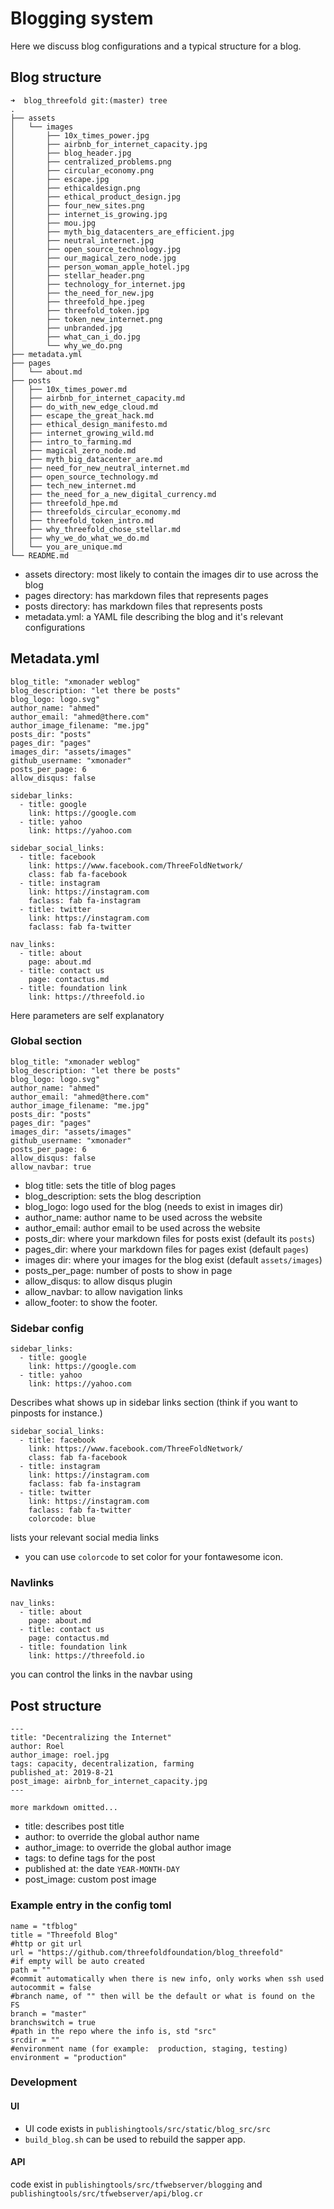 # Blogging system

Here we discuss blog configurations and a typical structure for a blog.



## Blog structure

```
➜  blog_threefold git:(master) tree
.
├── assets
│   └── images
│       ├── 10x_times_power.jpg
│       ├── airbnb_for_internet_capacity.jpg
│       ├── blog_header.jpg
│       ├── centralized_problems.png
│       ├── circular_economy.png
│       ├── escape.jpg
│       ├── ethicaldesign.png
│       ├── ethical_product_design.jpg
│       ├── four_new_sites.png
│       ├── internet_is_growing.jpg
│       ├── mou.jpg
│       ├── myth_big_datacenters_are_efficient.jpg
│       ├── neutral_internet.jpg
│       ├── open_source_technology.jpg
│       ├── our_magical_zero_node.jpg
│       ├── person_woman_apple_hotel.jpg
│       ├── stellar_header.png
│       ├── technology_for_internet.jpg
│       ├── the_need_for_new.jpg
│       ├── threefold_hpe.jpeg
│       ├── threefold_token.jpg
│       ├── token_new_internet.png
│       ├── unbranded.jpg
│       ├── what_can_i_do.jpg
│       └── why_we_do.png
├── metadata.yml
├── pages
│   └── about.md
├── posts
│   ├── 10x_times_power.md
│   ├── airbnb_for_internet_capacity.md
│   ├── do_with_new_edge_cloud.md
│   ├── escape_the_great_hack.md
│   ├── ethical_design_manifesto.md
│   ├── internet_growing_wild.md
│   ├── intro_to_farming.md
│   ├── magical_zero_node.md
│   ├── myth_big_datacenter_are.md
│   ├── need_for_new_neutral_internet.md
│   ├── open_source_technology.md
│   ├── tech_new_internet.md
│   ├── the_need_for_a_new_digital_currency.md
│   ├── threefold_hpe.md
│   ├── threefolds_circular_economy.md
│   ├── threefold_token_intro.md
│   ├── why_threefold_chose_stellar.md
│   ├── why_we_do_what_we_do.md
│   └── you_are_unique.md
└── README.md

```

- assets directory: most likely to contain the images dir to use across the blog
- pages directory: has markdown files that represents pages
- posts directory: has markdown files that represents posts
- metadata.yml: a YAML file describing the blog and it's relevant configurations


## Metadata.yml

```
blog_title: "xmonader weblog"
blog_description: "let there be posts"
blog_logo: logo.svg"
author_name: "ahmed"
author_email: "ahmed@there.com"
author_image_filename: "me.jpg"
posts_dir: "posts"
pages_dir: "pages"
images_dir: "assets/images"
github_username: "xmonader"
posts_per_page: 6
allow_disqus: false

sidebar_links:
  - title: google
    link: https://google.com
  - title: yahoo
    link: https://yahoo.com

sidebar_social_links:
  - title: facebook
    link: https://www.facebook.com/ThreeFoldNetwork/
    class: fab fa-facebook
  - title: instagram
    link: https://instagram.com
    faclass: fab fa-instagram
  - title: twitter
    link: https://instagram.com
    faclass: fab fa-twitter

nav_links:
  - title: about
    page: about.md
  - title: contact us
    page: contactus.md
  - title: foundation link
    link: https://threefold.io

```
Here parameters are self explanatory

### Global section
```
blog_title: "xmonader weblog"
blog_description: "let there be posts"
blog_logo: logo.svg"
author_name: "ahmed"
author_email: "ahmed@there.com"
author_image_filename: "me.jpg"
posts_dir: "posts"
pages_dir: "pages"
images_dir: "assets/images"
github_username: "xmonader"
posts_per_page: 6
allow_disqus: false
allow_navbar: true

```
- blog title: sets the title of blog pages
- blog_description: sets the blog description
- blog_logo: logo used for the blog (needs to exist in images dir)
- author_name: author name to be used across the website
- author_email: author email to be used across the website
- posts_dir: where your markdown files for posts exist (default its `posts`)
- pages_dir: where your markdown files for pages exist (default `pages`)
- images dir: where your images for the blog exist (default `assets/images`)
- posts_per_page: number of posts to show in page
- allow_disqus: to allow disqus plugin
- allow_navbar: to allow navigation links
- allow_footer: to show the footer.

### Sidebar config

```
sidebar_links:
  - title: google
    link: https://google.com
  - title: yahoo
    link: https://yahoo.com
```

Describes what shows up in sidebar links section (think if you want to pinposts for instance.)


```
sidebar_social_links:
  - title: facebook
    link: https://www.facebook.com/ThreeFoldNetwork/
    class: fab fa-facebook
  - title: instagram
    link: https://instagram.com
    faclass: fab fa-instagram
  - title: twitter
    link: https://instagram.com
    faclass: fab fa-twitter
    colorcode: blue

```
lists your relevant social media links
- you can use `colorcode` to set color for your fontawesome icon.

### Navlinks

```
nav_links:
  - title: about
    page: about.md
  - title: contact us
    page: contactus.md
  - title: foundation link
    link: https://threefold.io

```
you can control the links in the navbar using 

## Post structure

```
---
title: "Decentralizing the Internet"
author: Roel
author_image: roel.jpg
tags: capacity, decentralization, farming
published_at: 2019-8-21
post_image: airbnb_for_internet_capacity.jpg
---

more markdown omitted...

```
- title: describes post title
- author: to override the global author name
- author_image: to override the global author image
- tags: to define tags for the post
- published at: the date `YEAR-MONTH-DAY`
- post_image: custom post image


### Example entry in the config toml

```[[blog]]
name = "tfblog"
title = "Threefold Blog"
#http or git url
url = "https://github.com/threefoldfoundation/blog_threefold"
#if empty will be auto created
path = ""
#commit automatically when there is new info, only works when ssh used
autocommit = false
#branch name, of "" then will be the default or what is found on the FS
branch = "master"
branchswitch = true
#path in the repo where the info is, std "src"
srcdir = ""
#environment name (for example:  production, staging, testing)
environment = "production"
```




### Development


#### UI 
- UI code exists in `publishingtools/src/static/blog_src/src`
- `build_blog.sh` can be used to rebuild the sapper app.



#### API

code exist in `publishingtools/src/tfwebserver/blogging` and `publishingtools/src/tfwebserver/api/blog.cr`


